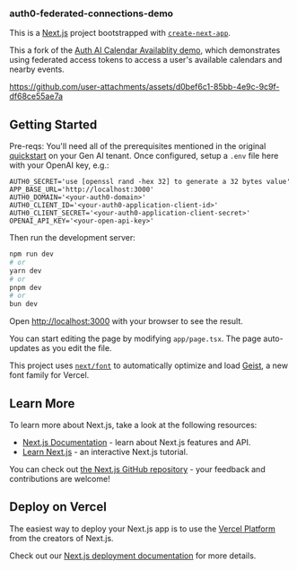 ### auth0-federated-connections-demo

This is a [Next.js](https://nextjs.org) project bootstrapped with [`create-next-app`](https://nextjs.org/docs/app/api-reference/cli/create-next-app).

This a fork of the [Auth AI Calendar Availablity demo](https://auth0.com/ai/docs/check-google-calendar-availability), which demonstrates using federated access tokens to access a user's available calendars and nearby events.


https://github.com/user-attachments/assets/d0bef6c1-85bb-4e9c-9c9f-df68ce55ae7a



## Getting Started

Pre-reqs:
You'll need all of the prerequisites mentioned in the original [quickstart](https://auth0.com/ai/docs/check-google-calendar-availability) on your Gen AI tenant. Once configured, setup a `.env` file here with your OpenAI key, e.g.:
```
AUTH0_SECRET='use [openssl rand -hex 32] to generate a 32 bytes value'
APP_BASE_URL='http://localhost:3000'
AUTH0_DOMAIN='<your-auth0-domain>'
AUTH0_CLIENT_ID='<your-auth0-application-client-id>'
AUTH0_CLIENT_SECRET='<your-auth0-application-client-secret>'
OPENAI_API_KEY='<your-open-api-key>'
```

Then run the development server:

```bash
npm run dev
# or
yarn dev
# or
pnpm dev
# or
bun dev
```

Open [http://localhost:3000](http://localhost:3000) with your browser to see the result.

You can start editing the page by modifying `app/page.tsx`. The page auto-updates as you edit the file.

This project uses [`next/font`](https://nextjs.org/docs/app/building-your-application/optimizing/fonts) to automatically optimize and load [Geist](https://vercel.com/font), a new font family for Vercel.

## Learn More

To learn more about Next.js, take a look at the following resources:

- [Next.js Documentation](https://nextjs.org/docs) - learn about Next.js features and API.
- [Learn Next.js](https://nextjs.org/learn) - an interactive Next.js tutorial.

You can check out [the Next.js GitHub repository](https://github.com/vercel/next.js) - your feedback and contributions are welcome!

## Deploy on Vercel

The easiest way to deploy your Next.js app is to use the [Vercel Platform](https://vercel.com/new?utm_medium=default-template&filter=next.js&utm_source=create-next-app&utm_campaign=create-next-app-readme) from the creators of Next.js.

Check out our [Next.js deployment documentation](https://nextjs.org/docs/app/building-your-application/deploying) for more details.
